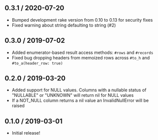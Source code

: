 ## 0.3.1 / 2020-07-20

* Bumped development rake version from 0.10 to 0.13 for security fixes
* Fixed warning about string defaulting to string (#2)

## 0.3.0 / 2019-07-02

* Added enumerator-based result access methods: `#rows` and `#records`
* Fixed bug dropping headers from memoized rows across `#to_h` and `#to_a(header_row: true)`

## 0.2.0 / 2019-03-20

* Added support for NULL values.  Columns with a nullable status of "NULLABLE" or "UNKNOWN" will return nil for NULL values
* If a NOT_NULL column returns a nil value an InvalidNullError will be raised

## 0.1.0 / 2019-03-01

* Initial release!